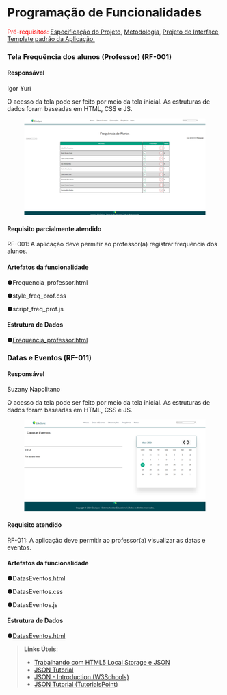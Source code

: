 # Programação de Funcionalidades

<span style="color:red">Pré-requisitos: <a href="https://github.com/ICEI-PUC-Minas-PMV-ADS/pmv-ads-2024-1-e1-proj-web-t5-pmv-ads-2024-1-e1-projedusync/blob/main/documentos/02-Especifica%C3%A7%C3%A3o%20do%20Projeto.md">Especificação do Projeto</a></span>, <a href="https://github.com/ICEI-PUC-Minas-PMV-ADS/pmv-ads-2024-1-e1-proj-web-t5-pmv-ads-2024-1-e1-projedusync/blob/main/documentos/03-Metodologia.md">Metodologia</a>, <a href="https://github.com/ICEI-PUC-Minas-PMV-ADS/pmv-ads-2024-1-e1-proj-web-t5-pmv-ads-2024-1-e1-projedusync/blob/main/documentos/04-Projeto%20de%20Interface.md"> Projeto de Interface</a>, <a href="https://github.com/ICEI-PUC-Minas-PMV-ADS/pmv-ads-2024-1-e1-proj-web-t5-pmv-ads-2024-1-e1-projedusync/blob/main/documentos/05-Template%20padr%C3%A3o%20da%20Aplica%C3%A7%C3%A3o.md"> Template padrão da Aplicação.</a>


 ### Tela Frequência dos alunos (Professor) (RF-001)

#### Responsável

Igor Yuri

O acesso da tela pode ser feito por meio da tela inicial. As estruturas de dados foram baseadas em HTML, CSS e JS.
<figure>
  <img src="https://github.com/ICEI-PUC-Minas-PMV-ADS/pmv-ads-2024-1-e1-proj-web-t5-pmv-ads-2024-1-e1-projedusync/blob/main/documentos/img/Edusync/TelaFreqenciaProfessor.png"> 
</figure>

#### Requisito parcialmente atendido

RF-001: A aplicação deve permitir ao professor(a) registrar frequência dos alunos.  


#### Artefatos da funcionalidade

●Frequencia_professor.html

●style_freq_prof.css

●script_freq_prof.js


#### Estrutura de Dados

●[Frequencia_professor.html](https://github.com/ICEI-PUC-Minas-PMV-ADS/pmv-ads-2024-1-e1-proj-web-t5-pmv-ads-2024-1-e1-projedusync/blob/main/codigo-fonte/TelasFrequencias/FrequenciaProfessor/Frequencia_professor.html)



### Datas e Eventos (RF-011)

#### Responsável

Suzany Napolitano

O acesso da tela pode ser feito por meio da tela inicial. As estruturas de dados foram baseadas em HTML, CSS e JS.
<figure>
  <img src="https://raw.githubusercontent.com/ICEI-PUC-Minas-PMV-ADS/pmv-ads-2024-1-e1-proj-web-t5-pmv-ads-2024-1-e1-projedusync/main/documentos/img/Edusync/telaDatasEventosProfessor.png"> 
</figure>

#### Requisito atendido

RF-011: A aplicação deve permitir ao professor(a) visualizar as datas e eventos. 


#### Artefatos da funcionalidade

●DatasEventos.html

●DatasEventos.css

●DatasEventos.js


#### Estrutura de Dados

●[DatasEventos.html](https://github.com/ICEI-PUC-Minas-PMV-ADS/pmv-ads-2024-1-e1-proj-web-t5-pmv-ads-2024-1-e1-projedusync/blob/main/codigo-fonte/TelasDatasEventos/DatasEventosProfessor/DatasEventos.html)







> **Links Úteis**:
> - [Trabalhando com HTML5 Local Storage e JSON](https://www.devmedia.com.br/trabalhando-com-html5-local-storage-e-json/29045)
> - [JSON Tutorial](https://www.w3resource.com/JSON)
> - [JSON - Introduction (W3Schools)](https://www.w3schools.com/js/js_json_intro.asp)
> - [JSON Tutorial (TutorialsPoint)](https://www.tutorialspoint.com/json/index.htm)

